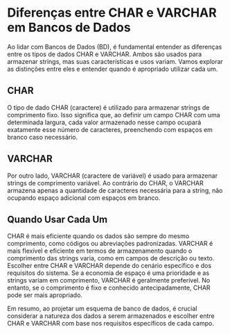 # Diferenças entre CHAR e VARCHAR em Bancos de Dados

Ao lidar com Bancos de Dados (BD), é fundamental entender as diferenças entre os tipos de dados CHAR e VARCHAR. Ambos são usados para armazenar strings, mas suas características e usos variam. Vamos explorar as distinções entre eles e entender quando é apropriado utilizar cada um.

## CHAR

O tipo de dado CHAR (caractere) é utilizado para armazenar strings de comprimento fixo. Isso significa que, ao definir um campo CHAR com uma determinada largura, cada valor armazenado nesse campo ocupará exatamente esse número de caracteres, preenchendo com espaços em branco caso necessário.



## VARCHAR

Por outro lado, VARCHAR (caractere de variável) é usado para armazenar strings de comprimento variável. Ao contrário do CHAR, o VARCHAR armazena apenas a quantidade de caracteres necessária para a string, não ocupando espaço adicional com espaços em branco.


## Quando Usar Cada Um

CHAR é mais eficiente quando os dados são sempre do mesmo comprimento, como códigos ou abreviações padronizadas.
VARCHAR é mais flexível e eficiente em termos de armazenamento quando o comprimento das strings varia, como em campos de descrição ou texto.
Escolher entre CHAR e VARCHAR depende do cenário específico e dos requisitos do sistema. Se a economia de espaço é uma prioridade e as strings variam em comprimento, VARCHAR é geralmente preferível. No entanto, se o comprimento é fixo e conhecido antecipadamente, CHAR pode ser mais apropriado.

Em resumo, ao projetar um esquema de banco de dados, é crucial considerar a natureza dos dados a serem armazenados e escolher entre CHAR e VARCHAR com base nos requisitos específicos de cada campo.